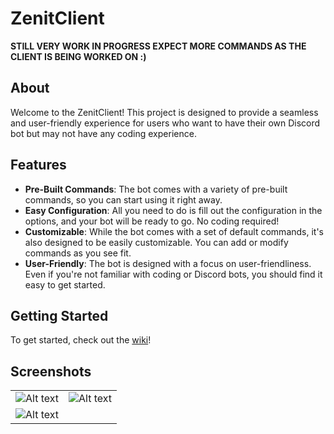 # ZenitClient
**STILL VERY WORK IN PROGRESS EXPECT MORE COMMANDS AS THE CLIENT IS BEING WORKED ON :)**
## About

Welcome to the ZenitClient! This project is designed to provide a seamless and user-friendly experience for users who want to have their own Discord bot but may not have any coding experience.
## Features

- **Pre-Built Commands**: The bot comes with a variety of pre-built commands, so you can start using it right away.
- **Easy Configuration**: All you need to do is fill out the configuration in the options, and your bot will be ready to go. No coding required!
- **Customizable**: While the bot comes with a set of default commands, it's also designed to be easily customizable. You can add or modify commands as you see fit.
- **User-Friendly**: The bot is designed with a focus on user-friendliness. Even if you're not familiar with coding or Discord bots, you should find it easy to get started.
## Getting Started

To get started, check out the [wiki](https://github.com/ThatFrostyy/ZenitClient/wiki)!
## Screenshots
| | |
|:-------------------------:|:-------------------------:|
|![Alt text](https://cdn.discordapp.com/attachments/1059167438241017916/1218970882823946303/image.png?ex=66099a19&is=65f72519&hm=1e11133e22975a3fd1d23e90b7938d1642b5f9ea9d30092a4b9db2fead40e0b7&)|![Alt text](https://cdn.discordapp.com/attachments/1059167438241017916/1218970932463407274/image.png?ex=66099a25&is=65f72525&hm=c89e7facda62829fe3d3e61d1dceaded1da6b04450f178da81650be8362b66ab&)|
|![Alt text](https://cdn.discordapp.com/attachments/1059167438241017916/1218971006367043606/image.png?ex=66099a37&is=65f72537&hm=43a8c58e79346e8f27e7bde49d367d61e665f31f13cf35c24f2299b44367890f&)|
